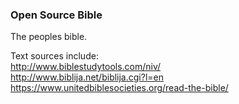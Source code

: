 
### Open Source Bible

The peoples bible.

Text sources include:<br>
http://www.biblestudytools.com/niv/<br>
http://www.biblija.net/biblija.cgi?l=en<br>
https://www.unitedbiblesocieties.org/read-the-bible/

